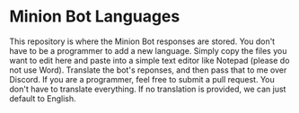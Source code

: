 # Minion Bot Languages
This repository is where the Minion Bot responses are stored. 
You don't have to be a programmer to add a new language. 
Simply copy the files you want to edit here and paste into a simple text editor like Notepad (please do not use Word).
Translate the bot's reponses, and then pass that to me over Discord. 
If you are a programmer, feel free to submit a pull request.
You don't have to translate everything. If no translation is provided, we can just default to English.